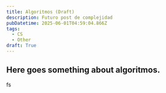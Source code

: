 ```yaml
---
title: Algoritmos (Draft)
description: Futuro post de complejidad
pubDatetime: 2025-06-01T04:59:04.866Z
tags:
  - CS
  - Other
draft: True
---
```


## Here goes something about algoritmos.
fs
